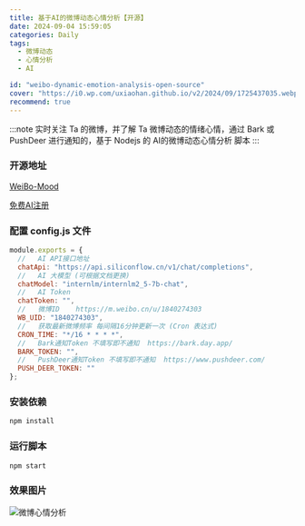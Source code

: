 ```yaml
---
title: 基于AI的微博动态心情分析【开源】
date: 2024-09-04 15:59:05
categories: Daily
tags:
  - 微博动态
  - 心情分析
  - AI

id: "weibo-dynamic-emotion-analysis-open-source"
cover: "https://i0.wp.com/uxiaohan.github.io/v2/2024/09/1725437035.webp"
recommend: true
---
```


:::note
实时关注 Ta 的微博，并了解 Ta 微博动态的情绪心情，通过 Bark 或 PushDeer 进行通知的，基于 Nodejs 的 AI的微博动态心情分析 脚本
:::

### 开源地址

[WeiBo-Mood](https://github.com/uxiaohan/WeiBo-Mood)

[免费AI注册](https://cloud.siliconflow.cn/i/R83F9xkI)

### 配置 config.js 文件

```js
module.exports = {
  //   AI API接口地址
  chatApi: "https://api.siliconflow.cn/v1/chat/completions",
  //   AI 大模型 (可根据文档更换)
  chatModel: "internlm/internlm2_5-7b-chat",
  //   AI Token
  chatToken: "",
  //   微博ID    https://m.weibo.cn/u/1840274303
  WB_UID: "1840274303",
  //   获取最新微博频率 每间隔16分钟更新一次 (Cron 表达式)
  CRON_TIME: "*/16 * * * *",
  //   Bark通知Token 不填写即不通知  https://bark.day.app/
  BARK_TOKEN: "",
  //   PushDeer通知Token 不填写即不通知  https://www.pushdeer.com/
  PUSH_DEER_TOKEN: ""
};
```

### 安装依赖

```js
npm install
```

### 运行脚本

```js
npm start
```

### 效果图片

![微博心情分析](https://i0.wp.com/uxiaohan.github.io/v2/2024/09/1725436245.png)

